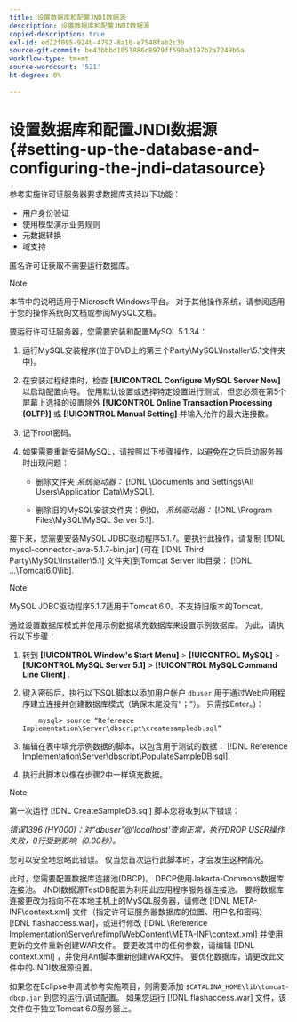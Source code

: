 ```yaml
---
title: 设置数据库和配置JNDI数据源
description: 设置数据库和配置JNDI数据源
copied-description: true
exl-id: ed22f095-924b-4792-8a10-e7548fab2c3b
source-git-commit: be43bbbd1051886c8979ff590a3197b2a7249b6a
workflow-type: tm+mt
source-wordcount: '521'
ht-degree: 0%

---
```


# 设置数据库和配置JNDI数据源 {#setting-up-the-database-and-configuring-the-jndi-datasource}

参考实施许可证服务器要求数据库支持以下功能：

* 用户身份验证
* 使用模型演示业务规则
* 元数据转换
* 域支持

匿名许可证获取不需要运行数据库。

>[!NOTE]
>
>本节中的说明适用于Microsoft Windows平台。 对于其他操作系统，请参阅适用于您的操作系统的文档或参阅MySQL文档。

要运行许可证服务器，您需要安装和配置MySQL 5.1.34：

1. 运行MySQL安装程序(位于DVD上的第三个Party\MySQL\Installer\5.1文件夹中)。
1. 在安装过程结束时，检查 **[!UICONTROL Configure MySQL Server Now]** 以启动配置向导。 使用默认设置或选择特定设置进行测试，但您必须在第5个屏幕上选择的设置除外 **[!UICONTROL Online Transaction Processing (OLTP)]** 或 **[!UICONTROL Manual Setting]** 并输入允许的最大连接数。

1. 记下root密码。
1. 如果需要重新安装MySQL，请按照以下步骤操作，以避免在之后启动服务器时出现问题：

   * 删除文件夹 *系统驱动器：* [!DNL \Documents and Settings\All Users\Application Data\MySQL].

   * 删除旧的MySQL安装文件夹：例如， *系统驱动器：* [!DNL \Program Files\MySQL\MySQL Server 5.1].

接下来，您需要安装MySQL JDBC驱动程序5.1.7。要执行此操作，请复制 [!DNL mysql-connector-java-5.1.7-bin.jar] (可在 [!DNL Third Party\MySQL\Installer\5.1] 文件夹)到Tomcat Server lib目录： [!DNL ...\Tomcat6.0\lib].

>[!NOTE]
>
>MySQL JDBC驱动程序5.1.7适用于Tomcat 6.0。不支持旧版本的Tomcat。

通过设置数据库模式并使用示例数据填充数据库来设置示例数据库。 为此，请执行以下步骤：

1. 转到  **[!UICONTROL Window's Start Menu]** > **[!UICONTROL MySQL]** > **[!UICONTROL MySQL Server 5.1]** > **[!UICONTROL MySQL Command Line Client]** .
1. 键入密码后，执行以下SQL脚本以添加用户帐户 `dbuser` 用于通过Web应用程序建立连接并创建数据库模式（确保末尾没有“；”）。 只需按Enter。)：

   ```
       mysql> source “Reference Implementation\Server\dbscript\createsampledb.sql”
   ```

1. 编辑在表中填充示例数据的脚本，以包含用于测试的数据： [!DNL Reference Implementation\Server\dbscript\PopulateSampleDB.sql].
1. 执行此脚本以像在步骤2中一样填充数据。

>[!NOTE]
>
>第一次运行 [!DNL CreateSampleDB.sql] 脚本您将收到以下错误：

*错误1396 (HY000)：对“dbuser”@&#39;localhost&#39;查询正常，执行DROP USER操作失败，0行受到影响（0.00秒）。*

您可以安全地忽略此错误。 仅当您首次运行此脚本时，才会发生这种情况。

此时，您需要配置数据库连接池(DBCP)。 DBCP使用Jakarta-Commons数据库连接池。 JNDI数据源TestDB配置为利用此应用程序服务器连接池。 要将数据库连接更改为指向不在本地主机上的MySQL服务器，请修改 [!DNL META-INF\context.xml] 文件（指定许可证服务器数据库的位置、用户名和密码） [!DNL flashaccess.war]，或进行修改 [!DNL \Reference Implementation\Server\refimpl\WebContent\META-INF\context.xml] 并使用更新的文件重新创建WAR文件。 要更改其中的任何参数，请编辑 [!DNL context.xml] ，并使用Ant脚本重新创建WAR文件。 要优化数据库，请更改此文件中的JNDI数据源设置。

如果您在Eclipse中调试参考实施项目，则需要添加 `$CATALINA_HOME\lib\tomcat-dbcp.jar` 到您的运行/调试配置。 如果您运行 [!DNL flashaccess.war] 文件，该文件位于独立Tomcat 6.0服务器上。
